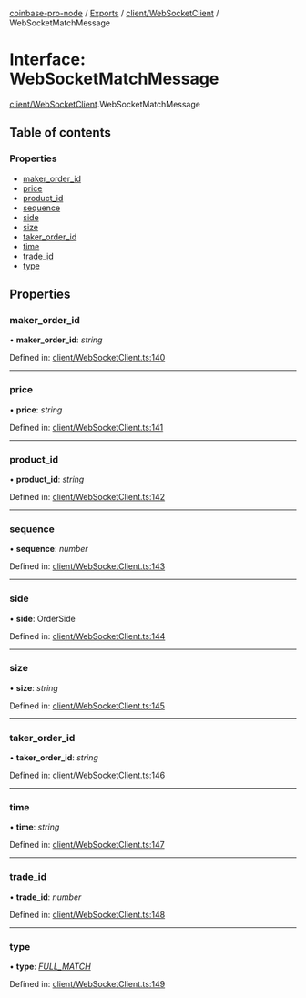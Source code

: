 [coinbase-pro-node](../README.md) / [Exports](../modules.md) / [client/WebSocketClient](../modules/client_websocketclient.md) / WebSocketMatchMessage

# Interface: WebSocketMatchMessage

[client/WebSocketClient](../modules/client_websocketclient.md).WebSocketMatchMessage

## Table of contents

### Properties

- [maker_order_id](client_websocketclient.websocketmatchmessage.md#maker_order_id)
- [price](client_websocketclient.websocketmatchmessage.md#price)
- [product_id](client_websocketclient.websocketmatchmessage.md#product_id)
- [sequence](client_websocketclient.websocketmatchmessage.md#sequence)
- [side](client_websocketclient.websocketmatchmessage.md#side)
- [size](client_websocketclient.websocketmatchmessage.md#size)
- [taker_order_id](client_websocketclient.websocketmatchmessage.md#taker_order_id)
- [time](client_websocketclient.websocketmatchmessage.md#time)
- [trade_id](client_websocketclient.websocketmatchmessage.md#trade_id)
- [type](client_websocketclient.websocketmatchmessage.md#type)

## Properties

### maker_order_id

• **maker_order_id**: _string_

Defined in: [client/WebSocketClient.ts:140](https://github.com/bennycode/coinbase-pro-node/blob/845b71d/src/client/WebSocketClient.ts#L140)

---

### price

• **price**: _string_

Defined in: [client/WebSocketClient.ts:141](https://github.com/bennycode/coinbase-pro-node/blob/845b71d/src/client/WebSocketClient.ts#L141)

---

### product_id

• **product_id**: _string_

Defined in: [client/WebSocketClient.ts:142](https://github.com/bennycode/coinbase-pro-node/blob/845b71d/src/client/WebSocketClient.ts#L142)

---

### sequence

• **sequence**: _number_

Defined in: [client/WebSocketClient.ts:143](https://github.com/bennycode/coinbase-pro-node/blob/845b71d/src/client/WebSocketClient.ts#L143)

---

### side

• **side**: OrderSide

Defined in: [client/WebSocketClient.ts:144](https://github.com/bennycode/coinbase-pro-node/blob/845b71d/src/client/WebSocketClient.ts#L144)

---

### size

• **size**: _string_

Defined in: [client/WebSocketClient.ts:145](https://github.com/bennycode/coinbase-pro-node/blob/845b71d/src/client/WebSocketClient.ts#L145)

---

### taker_order_id

• **taker_order_id**: _string_

Defined in: [client/WebSocketClient.ts:146](https://github.com/bennycode/coinbase-pro-node/blob/845b71d/src/client/WebSocketClient.ts#L146)

---

### time

• **time**: _string_

Defined in: [client/WebSocketClient.ts:147](https://github.com/bennycode/coinbase-pro-node/blob/845b71d/src/client/WebSocketClient.ts#L147)

---

### trade_id

• **trade_id**: _number_

Defined in: [client/WebSocketClient.ts:148](https://github.com/bennycode/coinbase-pro-node/blob/845b71d/src/client/WebSocketClient.ts#L148)

---

### type

• **type**: [_FULL_MATCH_](../enums/client_websocketclient.websocketresponsetype.md#full_match)

Defined in: [client/WebSocketClient.ts:149](https://github.com/bennycode/coinbase-pro-node/blob/845b71d/src/client/WebSocketClient.ts#L149)
